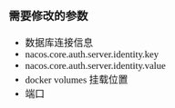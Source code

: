 <span  style="font-family: Simsun,serif; font-size: 17px; ">

### 需要修改的参数

- 数据库连接信息
- nacos.core.auth.server.identity.key
- nacos.core.auth.server.identity.value
- docker volumes 挂载位置
- 端口

</span>
